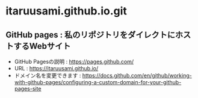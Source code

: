 # itaruusami.github.io.git
## GitHub pages : 私のリポジトリをダイレクトにホストするWebサイト
- GitHub Pagesの説明 : https://pages.github.com/
- URL : https://itaruusami.github.io/
- ドメイン名を変更できます : https://docs.github.com/en/github/working-with-github-pages/configuring-a-custom-domain-for-your-github-pages-site
